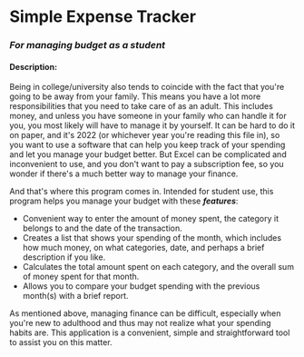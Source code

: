# Simple Expense Tracker

### *For managing budget as a student*

#### Description:

Being in college/university also tends to coincide with the fact that you're going to be away from your family. This means you have a lot more responsibilities that you need to take care of as an adult.  This includes money, and unless you have someone in your family who can handle it for you, you most likely will have to manage it by yourself. It can be hard to do it on paper, and it's 2022 (or whichever year you're reading this file in), so you want to use a software that can help you keep track of your spending and let you manage your budget better. But Excel can be complicated and inconvenient to use, and you don't want to pay a subscription fee, so you wonder if there's a much better way to manage your finance.

And that's where this program comes in. Intended for student use, this program helps you manage your budget with these ***features***:
- Convenient way to enter the amount of money spent, the category it belongs to and the date of the transaction.
- Creates a list that shows your spending of the month, which includes how much money, on what categories, date, and perhaps a brief description if you like.
- Calculates the total amount spent on each category, and the overall sum of money spent for that month.
- Allows you to compare your budget spending with the previous month(s) with a brief report.

As mentioned above, managing finance can be difficult, especially when you're new to adulthood and thus may not realize what your spending habits are. This application is a convenient, simple and straightforward tool to assist you on this matter.
